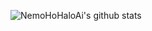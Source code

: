 ![NemoHoHaloAi's github stats](https://github-readme-stats.vercel.app/api?username=NemoHoHaloAi&show_icons=true&theme=dark&include_all_commits=true&count_private=true)
